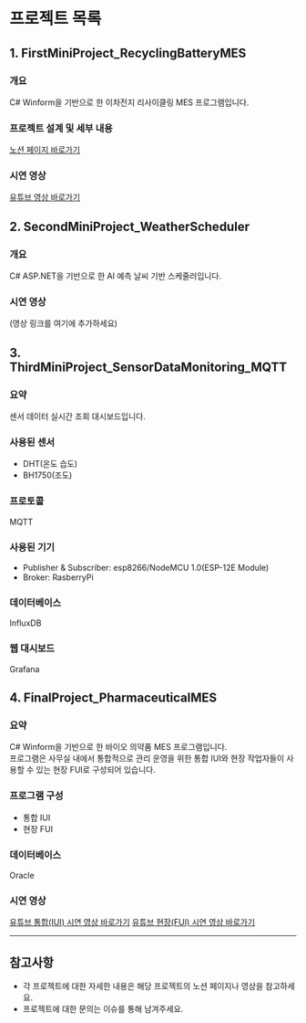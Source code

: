 # 프로젝트 목록

## 1. FirstMiniProject_RecyclingBatteryMES

### 개요
C# Winform을 기반으로 한 이차전지 리사이클링 MES 프로그램입니다.

### 프로젝트 설계 및 세부 내용
[노션 페이지 바로가기](https://iron-watchmaker-06b.notion.site/0f489bc7b8ab4f27b4ceaa4e20f30d2d?pvs=4)

### 시연 영상
[유튜브 영상 바로가기](https://youtu.be/pz6ZoWmNT74)

## 2. SecondMiniProject_WeatherScheduler

### 개요
C# ASP.NET을 기반으로 한 AI 예측 날씨 기반 스케줄러입니다.

### 시연 영상
(영상 링크를 여기에 추가하세요)

## 3. ThirdMiniProject_SensorDataMonitoring_MQTT

### 요약
센서 데이터 실시간 조회 대시보드입니다.

### 사용된 센서
- DHT(온도 습도)
- BH1750(조도)

### 프로토콜
MQTT

### 사용된 기기
- Publisher & Subscriber: esp8266/NodeMCU 1.0(ESP-12E Module)
- Broker: RasberryPi

### 데이터베이스
InfluxDB

### 웹 대시보드
Grafana

## 4. FinalProject_PharmaceuticalMES

### 요약
C# Winform을 기반으로 한 바이오 의약품 MES 프로그램입니다.<br> 
프로그램은 사무실 내에서 통합적으로 관리 운영을 위한 통합 IUI와 현장 작업자들이 사용할 수 있는 현장 FUI로 구성되어 있습니다.

### 프로그램 구성
- 통합 IUI
- 현장 FUI

### 데이터베이스
Oracle

### 시연 영상
[유튜브 통합(IUI) 시연 영상 바로가기](https://www.youtube.com/watch?v=dBkhPo_0Vr8)
[유튜브 현장(FUI) 시연 영상 바로가기](https://www.youtube.com/watch?v=WPNK0wsVFm0&t=8s)


---

## 참고사항
- 각 프로젝트에 대한 자세한 내용은 해당 프로젝트의 노션 페이지나 영상을 참고하세요.
- 프로젝트에 대한 문의는 이슈를 통해 남겨주세요.
